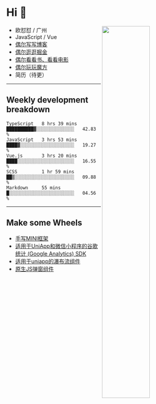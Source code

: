 # Hi 👋

[<img align="right" width="50%" src="https://github-readme-stats.vercel.app/api?username=OUDUIDUI&theme=dark&show_icons=true">](https://metrics.lecoq.io/OUDUIDUI?template=classic&#41;)


-   欧怼怼 / 广州
-   JavaScript / Vue
-   [偶尔写写博客](OUDUIDUI.cn)
-   [偶尔逛逛掘金](https://juejin.cn/user/4309700183594366)
-   [偶尔看看书、看看电影](https://www.yuque.com/books/share/3ee1684b-8e19-4849-b5aa-13d1813ded6d)
-   [偶尔玩玩魔方](https://cubing.com/results/person/2014OUSH01)
-   简历（待更）

---

##  Weekly development breakdown

<!--START_SECTION:waka-->
```text
TypeScript   8 hrs 39 mins   ██████████▓░░░░░░░░░░░░░░   42.83 % 
JavaScript   3 hrs 53 mins   ████▓░░░░░░░░░░░░░░░░░░░░   19.27 % 
Vue.js       3 hrs 20 mins   ████░░░░░░░░░░░░░░░░░░░░░   16.55 % 
SCSS         1 hr 59 mins    ██▒░░░░░░░░░░░░░░░░░░░░░░   09.88 % 
Markdown     55 mins         █░░░░░░░░░░░░░░░░░░░░░░░░   04.56 % 
```
<!--END_SECTION:waka-->



---

##  Make some Wheels

- [手写MINI框架](https://github.com/OUDUIDUI/mini)
- [适用于UniApp和微信小程序的谷歌统计 (Google Analytics) SDK](https://github.com/OUDUIDUI/ga-tracker)
- [适用于uniapp的瀑布流组件](https://github.com/OUDUIDUI/uniapp_waterfalls_flow)
- [原生JS弹窗组件](https://github.com/OUDUIDUI/notice-kit)


